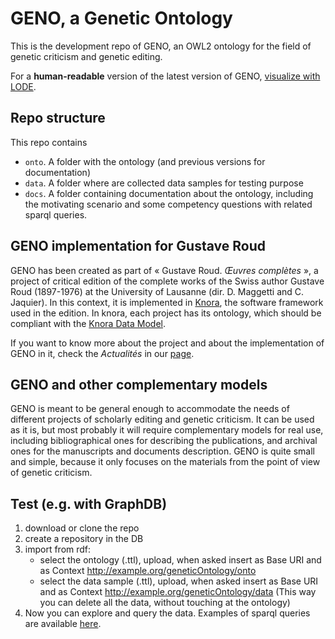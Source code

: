 # GENO, a Genetic Ontology

This is the development repo of GENO, an OWL2 ontology for the field of genetic criticism and genetic editing.

For a **human-readable** version of the latest version of GENO, [visualize with LODE](https://w3id.org/lode/owlapi/https://raw.githubusercontent.com/gen-o/geno/master/onto/geneticOntology_0-2.ttl).


## Repo structure

This repo contains

- `onto`. A folder with the ontology (and previous versions for documentation)
- `data`. A folder where are collected data samples for testing purpose
- `docs`. A folder containing documentation about the ontology, including the motivating scenario and some competency questions with related sparql queries.

<!--
## Work in progress

Before continuing the development, we want to hear from the community. If you want to participate or to receive updates, follow us here or write us at elena.spadini@unil.ch and alessio.christen@unil.ch.
-->

## GENO implementation for Gustave Roud

GENO has been created as part of « Gustave Roud. *Œuvres complètes* », a project of critical edition of the complete works of the Swiss author Gustave Roud (1897-1976) at the University of Lausanne (dir. D. Maggetti and C. Jaquier). In this context, it is implemented in [Knora](https://www.knora.org/), the software framework used in the edition. In knora, each project has its ontology, which should be compliant with the [Knora Data Model](https://docs.knora.org/paradox/02-knora-ontologies/knora-base.html#the-knora-data-model). 

If you want to know more about the project and about the implementation of GENO in it, check the *Actualités* in our [page](https://www.unil.ch/clsr/home/menuinst/projets-de-recherche/gustave-roud-oeuvres-completes.html).


## GENO and other complementary models

GENO is meant to be general enough to accommodate the needs of different projects of scholarly editing and genetic criticism. It can be used as it is, but most probably it will require complementary models for real use, including bibliographical ones for describing the publications, and archival ones for the manuscripts and documents description. GENO is quite small and simple, because it only focuses on the materials from the point of view of genetic criticism.



## Test (e.g. with GraphDB)

1. download or clone the repo
2. create a repository in the DB
2. import from rdf:
	- select the ontology (.ttl), upload, when asked insert as Base URI and as Context http://example.org/geneticOntology/onto
	- select the data sample (.ttl), upload, when asked insert as Base URI and as Context http://example.org/geneticOntology/data
	(This way you can delete all the data, without touching at the ontology)
3. Now you can explore and query the data. Examples of sparql queries are available [here](docs/competencyQuestions_sparqlQueries.md).



